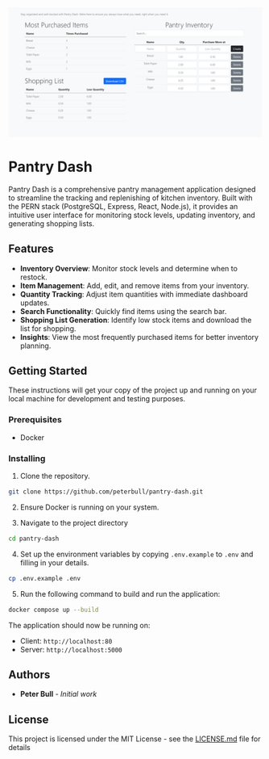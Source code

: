 ![Pantry Dash Screenshot](pantry_dash.png)
# Pantry Dash

Pantry Dash is a comprehensive pantry management application designed to streamline the tracking and replenishing of kitchen inventory. Built with the PERN stack (PostgreSQL, Express, React, Node.js), it provides an intuitive user interface for monitoring stock levels, updating inventory, and generating shopping lists.

## Features

- **Inventory Overview**: Monitor stock levels and determine when to restock.
- **Item Management**: Add, edit, and remove items from your inventory.
- **Quantity Tracking**: Adjust item quantities with immediate dashboard updates.
- **Search Functionality**: Quickly find items using the search bar.
- **Shopping List Generation**: Identify low stock items and download the list for shopping.
- **Insights**: View the most frequently purchased items for better inventory planning.

## Getting Started

These instructions will get your copy of the project up and running on your local machine for development and testing purposes.

### Prerequisites

- Docker

### Installing

1. Clone the repository.
```bash
git clone https://github.com/peterbull/pantry-dash.git
```
2. Ensure Docker is running on your system.

3. Navigate to the project directory 
```bash
cd pantry-dash
```

4. Set up the environment variables by copying `.env.example` to `.env` and filling in your details.

```bash
cp .env.example .env
```

5. Run the following command to build and run the application:

```bash
docker compose up --build
```

The application should now be running on:
- Client: `http://localhost:80`
- Server: `http://localhost:5000`

## Authors

- **Peter Bull** - *Initial work*

## License

This project is licensed under the MIT License - see the [LICENSE.md](LICENSE.md) file for details
